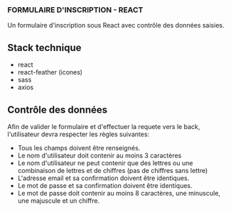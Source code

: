 ### FORMULAIRE D'INSCRIPTION - REACT

Un formulaire d'inscription sous React avec contrôle des données saisies.

## Stack technique
- react
- react-feather (icones)
- sass
- axios

## Contrôle des données

Afin de valider le formulaire et d'effectuer la requete vers le back, l'utilisateur devra respecter les règles suivantes:

- Tous les champs doivent être renseignés.
- Le nom d'utilisateur doit contenir au moins 3 caractères
- Le nom d'utilisateur ne peut contenir que des lettres ou une combinaison de lettres et de chiffres (pas de chiffres sans lettre)
- L'adresse email et sa confirmation doivent être identiques.
- Le mot de passe et sa confirmation doivent être identiques.
- Le mot de passe doit contenir au moins 8 caractères, une minuscule, une majuscule et un chiffre.